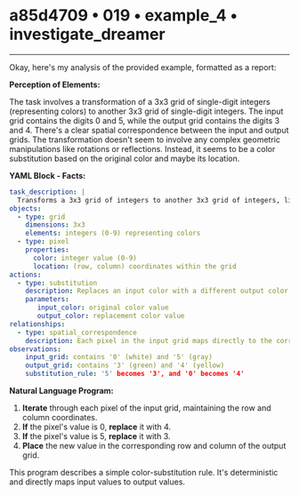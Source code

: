 # a85d4709 • 019 • example_4 • investigate_dreamer

---
Okay, here's my analysis of the provided example, formatted as a report:

**Perception of Elements:**

The task involves a transformation of a 3x3 grid of single-digit integers (representing colors) to another 3x3 grid of single-digit integers. The input grid contains the digits 0 and 5, while the output grid contains the digits 3 and 4. There's a clear spatial correspondence between the input and output grids. The transformation doesn't seem to involve any complex geometric manipulations like rotations or reflections. Instead, it seems to be a color substitution based on the original color and maybe its location.

**YAML Block - Facts:**



```yaml
task_description: |
  Transforms a 3x3 grid of integers to another 3x3 grid of integers, likely through color substitution.
objects:
  - type: grid
    dimensions: 3x3
    elements: integers (0-9) representing colors
  - type: pixel
    properties:
      color: integer value (0-9)
      location: (row, column) coordinates within the grid
actions:
  - type: substitution
    description: Replaces an input color with a different output color.
    parameters:
       input_color: original color value
       output_color: replacement color value
relationships:
  - type: spatial_correspondence
    description: Each pixel in the input grid maps directly to the corresponding pixel in the output grid.
observations:
    input_grid: contains '0' (white) and '5' (gray)
    output_grid: contains '3' (green) and '4' (yellow)
    substitution_rule: '5' becomes '3', and '0' becomes '4'
```



**Natural Language Program:**

1.  **Iterate** through each pixel of the input grid, maintaining the row and column coordinates.
2.  **If** the pixel's value is 0, **replace** it with 4.
3.  **If** the pixel's value is 5, **replace** it with 3.
4.  **Place** the new value in the corresponding row and column of the output grid.

This program describes a simple color-substitution rule. It's deterministic and directly maps input values to output values.

